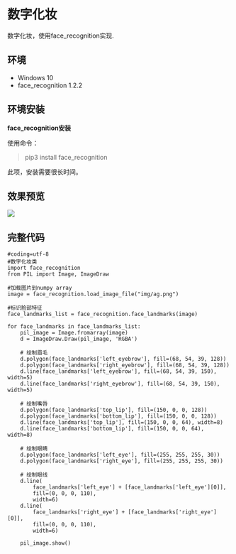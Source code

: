 # 数字化妆

数字化妆，使用face_recognition实现.

## 环境 ##
+   Windows 10 
+   face_recognition 1.2.2


## 环境安装 ##

**face_recognition安装**

使用命令：
>pip3 install face_recognition


此项，安装需要很长时间。

## 效果预览 ##

![](https://raw.githubusercontent.com/vipstone/faceai/master/res/faceRecognitionMakeup-1.png)

## 完整代码 ##

```
#coding=utf-8
#数字化妆类
import face_recognition
from PIL import Image, ImageDraw

#加载图片到numpy array
image = face_recognition.load_image_file("img/ag.png")

#标识脸部特征
face_landmarks_list = face_recognition.face_landmarks(image)

for face_landmarks in face_landmarks_list:
    pil_image = Image.fromarray(image)
    d = ImageDraw.Draw(pil_image, 'RGBA')

    # 绘制眉毛
    d.polygon(face_landmarks['left_eyebrow'], fill=(68, 54, 39, 128))
    d.polygon(face_landmarks['right_eyebrow'], fill=(68, 54, 39, 128))
    d.line(face_landmarks['left_eyebrow'], fill=(68, 54, 39, 150), width=5)
    d.line(face_landmarks['right_eyebrow'], fill=(68, 54, 39, 150), width=5)

    # 绘制嘴唇
    d.polygon(face_landmarks['top_lip'], fill=(150, 0, 0, 128))
    d.polygon(face_landmarks['bottom_lip'], fill=(150, 0, 0, 128))
    d.line(face_landmarks['top_lip'], fill=(150, 0, 0, 64), width=8)
    d.line(face_landmarks['bottom_lip'], fill=(150, 0, 0, 64), width=8)

    # 绘制眼睛
    d.polygon(face_landmarks['left_eye'], fill=(255, 255, 255, 30))
    d.polygon(face_landmarks['right_eye'], fill=(255, 255, 255, 30))

    # 绘制眼线
    d.line(
        face_landmarks['left_eye'] + [face_landmarks['left_eye'][0]],
        fill=(0, 0, 0, 110),
        width=6)
    d.line(
        face_landmarks['right_eye'] + [face_landmarks['right_eye'][0]],
        fill=(0, 0, 0, 110),
        width=6)

    pil_image.show()

```